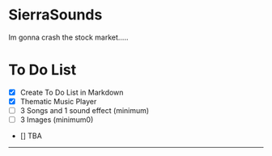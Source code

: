 # SierraSounds
Im gonna crash the stock market.....
# To Do List
- [x] Create To Do List in Markdown
- [x] Thematic Music Player
- [ ] 3 Songs and 1 sound effect (minimum)
- [ ] 3 Images (minimum0)
- [] TBA


---
